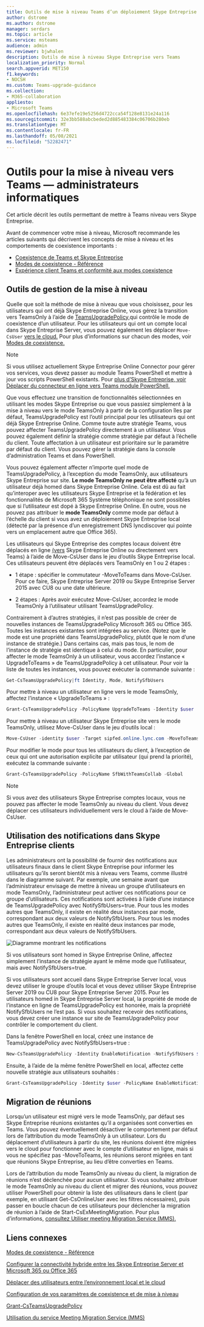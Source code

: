 ```yaml
---
title: Outils de mise à niveau Teams d’un déploiement Skype Entreprise local
author: dstrome
ms.author: dstrome
manager: serdars
ms.topic: article
ms.service: msteams
audience: admin
ms.reviewer: bjwhalen
description: Outils de mise à niveau Skype Entreprise vers Teams
localization_priority: Normal
search.appverid: MET150
f1.keywords:
- NOCSH
ms.custom: Teams-upgrade-guidance
ms.collection:
- M365-collaboration
appliesto:
- Microsoft Teams
ms.openlocfilehash: 6e37efe19e5256d4722cca54f128e8131e24a116
ms.sourcegitcommit: 32e3bb588abcbeded2d885483384c06706b280eb
ms.translationtype: MT
ms.contentlocale: fr-FR
ms.lasthandoff: 05/08/2021
ms.locfileid: "52282471"
---
```

# <a name="tools-for-upgrading-to-teams-mdash-for-it-administrators"></a>Outils pour la mise à niveau vers Teams &mdash; administrateurs informatiques

Cet article décrit les outils permettant de mettre à Teams niveau vers Skype Entreprise. 

Avant de commencer votre mise à niveau, Microsoft recommande les articles suivants qui décrivent les concepts de mise à niveau et les comportements de coexistence importants :

- [Coexistence de Teams et Skype Entreprise](teams-and-skypeforbusiness-coexistence-and-interoperability.md)
- [Modes de coexistence - Référence](migration-interop-guidance-for-teams-with-skype.md)
- [Expérience client Teams et conformité aux modes coexistence](teams-client-experience-and-conformance-to-coexistence-modes.md)

## <a name="tools-for-managing-the-upgrade"></a>Outils de gestion de la mise à niveau

Quelle que soit la méthode de mise à niveau que vous choisissez, pour les utilisateurs qui ont déjà Skype Entreprise Online, vous gérez la transition vers TeamsOnly à l’aide de [TeamsUpgradePolicy,](/powershell/module/skype/grant-csteamsupgradepolicy?view=skype-ps)qui contrôle le mode de coexistence d’un utilisateur. Pour les utilisateurs qui ont un compte local dans Skype Entreprise Server, vous pouvez également les déplacer `Move-CsUser` [vers le cloud.](/skypeforbusiness/hybrid/move-users-between-on-premises-and-cloud)  Pour plus d’informations sur chacun des modes, voir [Modes de coexistence.](migration-interop-guidance-for-teams-with-skype.md)

> [!NOTE]
> Si vous utilisez actuellement Skype Entreprise Online Connector pour gérer vos services, vous devez passer au module Teams PowerShell et mettre à jour vos scripts PowerShell existants. Pour [plus d’Skype Entreprise, voir Déplacer du connecteur en ligne vers Teams module PowerShell.](teams-powershell-move-from-sfbo.md)

Que vous effectuez une transition de fonctionnalités sélectionnées en utilisant les modes Skype Entreprise ou que vous passiez simplement à la mise à niveau vers le mode TeamsOnly à partir de la configuration îles par défaut, TeamsUpgradePolicy est l’outil principal pour les utilisateurs qui ont déjà Skype Entreprise Online. Comme toute autre stratégie Teams, vous pouvez affecter TeamsUpgradePolicy directement à un utilisateur. Vous pouvez également définir la stratégie comme stratégie par défaut à l’échelle du client. Toute affectation à un utilisateur est prioritaire sur le paramètre par défaut du client.  Vous pouvez gérer la stratégie dans la console d’administration Teams et dans PowerShell.

Vous pouvez également affecter n’importe quel mode de TeamsUpgradePolicy, à l’exception du mode TeamsOnly, aux utilisateurs Skype Entreprise sur site. **Le mode TeamsOnly ne peut être affecté** qu’à un utilisateur déjà homed dans Skype Entreprise Online. Cela est dû au fait qu’interoper avec les utilisateurs Skype Entreprise et la fédération et les fonctionnalités de Microsoft 365 Système téléphonique ne sont possibles que si l’utilisateur est dopé à Skype Entreprise Online. En outre, vous ne pouvez pas attribuer le **mode TeamsOnly** comme mode par défaut à l’échelle du client si vous avez un déploiement Skype Entreprise local (détecté par la présence d’un enregistrement DNS lyncdiscover qui pointe vers un emplacement autre que Office 365).

Les utilisateurs qui Skype Entreprise des comptes locaux doivent être déplacés en ligne [(vers](/SkypeForBusiness/hybrid/move-users-from-on-premises-to-teams) Skype Entreprise Online ou directement vers Teams) à l’aide de Move-CsUser dans le jeu d’outils Skype Entreprise local. Ces utilisateurs peuvent être déplacés vers TeamsOnly en 1 ou 2 étapes :

-   1 étape : spécifier le commutateur -MoveToTeams dans Move-CsUser. Pour ce faire, Skype Entreprise Server 2019 ou Skype Entreprise Server 2015 avec CU8 ou une date ultérieure.

-   2 étapes : Après avoir exécutez Move-CsUser, accordez le mode TeamsOnly à l’utilisateur utilisant TeamsUpgradePolicy.

Contrairement à d’autres stratégies, il n’est pas possible de créer de nouvelles instances de TeamsUpgradePolicy Microsoft 365 ou Office 365. Toutes les instances existantes sont intégrées au service.  (Notez que le mode est une propriété dans TeamsUpgradePolicy, plutôt que le nom d’une instance de stratégie.) Dans certains cas, mais pas tous, le nom de l’instance de stratégie est identique à celui du mode. En particulier, pour affecter le mode TeamsOnly à un utilisateur, vous accordez l’instance « UpgradeToTeams » de TeamsUpgradePolicy à cet utilisateur. Pour voir la liste de toutes les instances, vous pouvez exécuter la commande suivante :

```PowerShell
Get-CsTeamsUpgradePolicy|ft Identity, Mode, NotifySfbUsers
```

Pour mettre à niveau un utilisateur en ligne vers le mode TeamsOnly, affectez l’instance « UpgradeToTeams » : 

```PowerShell
Grant-CsTeamsUpgradePolicy -PolicyName UpgradeToTeams -Identity $user 
```

Pour mettre à niveau un utilisateur Skype Entreprise site vers le mode TeamsOnly, utilisez Move-CsUser dans le jeu d’outils local :

```PowerShell
Move-CsUser -identity $user -Target sipfed.online.lync.com -MoveToTeams -credential $cred
```

Pour modifier le mode pour tous les utilisateurs du client, à l’exception de ceux qui ont une autorisation explicite par utilisateur (qui prend la priorité), exécutez la commande suivante :

```PowerShell
Grant-CsTeamsUpgradePolicy -PolicyName SfbWithTeamsCollab -Global
```


>[!NOTE]
>Si vous avez des utilisateurs Skype Entreprise comptes locaux, vous ne pouvez pas affecter le mode TeamsOnly au niveau du client. Vous devez déplacer ces utilisateurs individuellement vers le cloud à l’aide de Move-CsUser.


## <a name="using-notifications-in-skype-for-business-clients"></a>Utilisation des notifications dans Skype Entreprise clients

Les administrateurs ont la possibilité de fournir des notifications aux utilisateurs finaux dans le client Skype Entreprise pour informer les utilisateurs qu’ils seront bientôt mis à niveau vers Teams, comme illustré dans le diagramme suivant. Par exemple, une semaine avant que l’administrateur envisage de mettre à niveau un groupe d’utilisateurs en mode TeamsOnly, l’administrateur peut activer ces notifications pour ce groupe d’utilisateurs. Ces notifications sont activées à l’aide d’une instance de TeamsUpgradePolicy avec NotifySfbUsers=true.  Pour tous les modes autres que TeamsOnly, il existe en réalité deux instances par mode, correspondant aux deux valeurs de NotifySfbUsers.  Pour tous les modes autres que TeamsOnly, il existe en réalité deux instances par mode, correspondant aux deux valeurs de NotifySfbUsers. 

![Diagramme montrant les notifications](media/teams-upgrade-sfb-with-notifications.png)

Si vos utilisateurs sont homed in Skype Entreprise Online, affectez simplement l’instance de stratégie ayant le même mode que l’utilisateur, mais avec NotifySfbUsers=true. 

Si vos utilisateurs sont accueil dans Skype Entreprise Server local, vous devez utiliser le groupe d’outils local et vous devez utiliser Skype Entreprise Server 2019 ou CU8 pour Skype Entreprise Server 2015. Pour les utilisateurs homed in Skype Entreprise Server local, la propriété de mode de l’instance en ligne de TeamsUpgradePolicy est honorée, mais la propriété NotifySfbUsers ne l’est pas. Si vous souhaitez recevoir des notifications, vous devez créer une instance sur site de TeamsUpgradePolicy pour contrôler le comportement du client. 

Dans la fenêtre PowerShell en local, créez une instance de TeamsUpgradePolicy avec NotifySfbUsers=true :

```PowerShell
New-CsTeamsUpgradePolicy -Identity EnableNotification -NotifySfbUsers $true
```

Ensuite, à l’aide de la même fenêtre PowerShell en local, affectez cette nouvelle stratégie aux utilisateurs souhaités :

```PowerShell
Grant-CsTeamsUpgradePolicy -Identity $user -PolicyName EnableNotification
```

## <a name="meeting-migration"></a>Migration de réunions

Lorsqu’un utilisateur est migré vers le mode TeamsOnly, par défaut ses Skype Entreprise réunions existantes qu’il a organisées sont converties en Teams. Vous pouvez éventuellement désactiver le comportement par défaut lors de l’attribution du mode TeamsOnly à un utilisateur. Lors du déplacement d’utilisateurs à partir du site, les réunions doivent être migrées vers le cloud pour fonctionner avec le compte d’utilisateur en ligne, mais si vous ne spécifiez pas -MoveToTeams, les réunions seront migrées en tant que réunions Skype Entreprise, au lieu d’être converties en Teams. 

Lors de l’attribution du mode TeamsOnly au niveau du client, la migration de réunions n’est déclenchée pour aucun utilisateur. Si vous souhaitez attribuer le mode TeamsOnly au niveau du client et migrer des réunions, vous pouvez utiliser PowerShell pour obtenir la liste des utilisateurs dans le client (par exemple, en utilisant Get-CsOnlineUser avec les filtres nécessaires), puis passer en boucle chacun de ces utilisateurs pour déclencher la migration de réunion à l’aide de Start-CsExMeetingMigration. Pour plus d’informations, [consultez Utiliser meeting Migration Service (MMS).](/skypeforbusiness/audio-conferencing-in-office-365/setting-up-the-meeting-migration-service-mms)



## <a name="related-links"></a>Liens connexes

[Modes de coexistence - Référence](migration-interop-guidance-for-teams-with-skype.md) 

[Configurer la connectivité hybride entre les Skype Entreprise Server et Microsoft 365 ou Office 365](/SkypeForBusiness/hybrid/configure-hybrid-connectivity)

[Déplacer des utilisateurs entre l’environnement local et le cloud](/SkypeForBusiness/hybrid/move-users-between-on-premises-and-cloud)

[Configuration de vos paramètres de coexistence et de mise à niveau](setting-your-coexistence-and-upgrade-settings.md)

[Grant-CsTeamsUpgradePolicy](/powershell/module/skype/grant-csteamsupgradepolicy?view=skype-ps)

[Utilisation du service Meeting Migration Service (MMS)](/skypeforbusiness/audio-conferencing-in-office-365/setting-up-the-meeting-migration-service-mms)